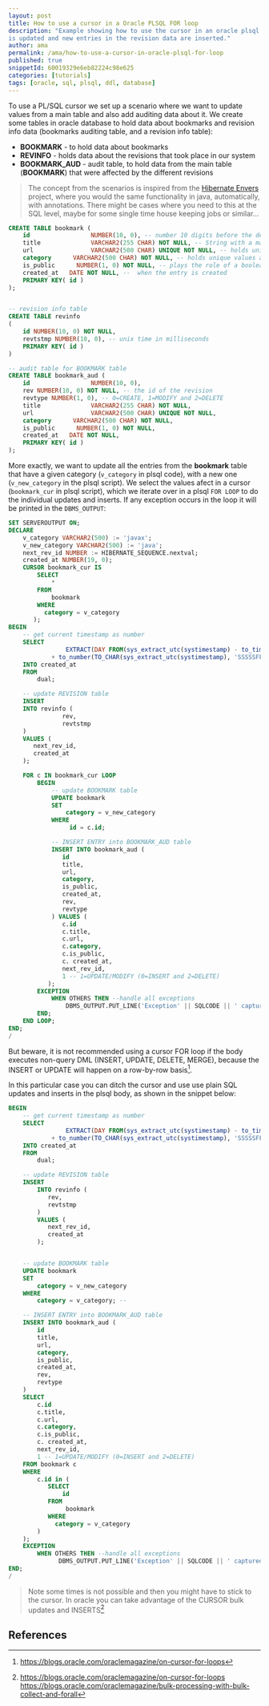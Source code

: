 ```yaml
---
layout: post
title: How to use a cursor in a Oracle PLSQL FOR loop
description: "Example showing how to use the cursor in an oracle plsql for loop. Based on a scenario where data from main table
is updated and new entries in the revision data are inserted."
author: ama
permalink: /ama/how-to-use-a-cursor-in-oracle-plsql-for-loop
published: true
snippetId: 60019329e6eb82224c98e625
categories: [tutorials]
tags: [oracle, sql, plsql, ddl, database]
---
```


To use a PL/SQL cursor we set up a scenario where we want to update values from a main table and also add auditing data about it.
 We create some tables in oracle database to hold data about bookmarks and revision info data (bookmarks auditing table, and a revision info table):
* **BOOKMARK** - to hold data about bookmarks
* **REVINFO** - holds data about the revisions that took place in our system
* **BOOKMARK_AUD** - audit table, to hold data from the main table (**BOOKMARK**) that were affected by the different revisions

> The concept from the scenarios is inspired from the [Hibernate Envers](https://hibernate.org/orm/envers/) project, where you would the same functionality
> in java, automatically, with annotations. There might be cases where you need to this at the SQL level, maybe for
> some single time house keeping jobs or similar...

```sql
CREATE TABLE bookmark (
    id                 NUMBER(10, 0), -- number 10 digits before the decimal and 0 digits after the decimal
    title              VARCHAR2(255 CHAR) NOT NULL, -- String with a maximum length of 255 charachters
    url                VARCHAR2(500 CHAR) UNIQUE NOT NULL, -- holds unique values across the table data
    category      VARCHAR2(500 CHAR) NOT NULL, -- holds unique values across the table data
    is_public      NUMBER(1, 0) NOT NULL, -- plays the role of a boolean '0'-false, '1'-true ,
    created_at   DATE NOT NULL, --  when the entry is created
    PRIMARY KEY( id )
);


-- revision info table
CREATE TABLE revinfo
(
    id NUMBER(10, 0) NOT NULL,
    revtstmp NUMBER(10, 0), -- unix time in milliseconds
    PRIMARY KEY( id )
)

-- audit table for BOOKMARK table
CREATE TABLE bookmark_aud (
    id                 NUMBER(10, 0),
    rev NUMBER(10, 0) NOT NULL, -- the id of the revision
    revtype NUMBER(1, 0), -- 0=CREATE, 1=MODIFY and 2=DELETE
    title              VARCHAR2(255 CHAR) NOT NULL,
    url                VARCHAR2(500 CHAR) UNIQUE NOT NULL,
    category      VARCHAR2(500 CHAR) NOT NULL,
    is_public      NUMBER(1, 0) NOT NULL,
    created_at   DATE NOT NULL,
    PRIMARY KEY( id )
);
```


More exactly, we want to update all the entries from the **bookmark** table that have a given category (`v_category` in plsql code),
with a new one (`v_new_category` in the plsql script). We select the values afect in a cursor (`bookmark_cur` in plsql script),
which we iterate over in a plsql `FOR LOOP` to do the individual updates and inserts. If any exception occurs in the loop
it will be printed in the `DBMS_OUTPUT`:

```sql
SET SERVEROUTPUT ON;
DECLARE
    v_category VARCHAR2(500) := 'javax';
    v_new_category VARCHAR2(500) := 'java';
    next_rev_id NUMBER := HIBERNATE_SEQUENCE.nextval;
    created_at NUMBER(19, 0);
    CURSOR bookmark_cur IS
        SELECT
            *
        FROM
            bookmark
        WHERE
          category = v_category
       );
BEGIN
    -- get current timestamp as number
    SELECT
                EXTRACT(DAY FROM(sys_extract_utc(systimestamp) - to_timestamp('1970-01-01', 'YYYY-MM-DD'))) * 86400000
            + to_number(TO_CHAR(sys_extract_utc(systimestamp), 'SSSSSFF3'))
    INTO created_at
    FROM
        dual;

    -- update REVISION table
    INSERT
    INTO revinfo (
               rev,
               revtstmp
    )
    VALUES (
       next_rev_id,
       created_at
    );

    FOR c IN bookmark_cur LOOP
        BEGIN
            -- update BOOKMARK table
            UPDATE bookmark
            SET
                category = v_new_category
            WHERE
                 id = c.id;

            -- INSERT ENTRY into BOOKMARK_AUD table
            INSERT INTO bookmark_aud (
               id
               title,
               url,
               category,
               is_public,
               created_at,
               rev,
               revtype
            ) VALUES (
               c.id
               c.title,
               c.url,
               c.category,
               c.is_public,
               c. created_at,
               next_rev_id,
               1 -- 1=UPDATE/MODIFY (0=INSERT and 2=DELETE)
           );
        EXCEPTION
            WHEN OTHERS THEN --handle all exceptions
                DBMS_OUTPUT.PUT_LINE('Exception' || SQLCODE || ' captured for bookmark with id ' || c.id);
        END;
    END LOOP;
END;
/
```

<span class="highlight-yellow">But beware, it is not recommended using a cursor FOR loop if the body executes non-query DML (INSERT, UPDATE, DELETE, MERGE),
because the INSERT or UPDATE will happen on a row-by-row basis</span>[^1].

[^1]: <https://blogs.oracle.com/oraclemagazine/on-cursor-for-loops>

In this particular case you can ditch the cursor and use use plain SQL updates and inserts in the plsql body, as shown
in the snippet below:
```sql
BEGIN
    -- get current timestamp as number
    SELECT
                EXTRACT(DAY FROM(sys_extract_utc(systimestamp) - to_timestamp('1970-01-01', 'YYYY-MM-DD'))) * 86400000
            + to_number(TO_CHAR(sys_extract_utc(systimestamp), 'SSSSSFF3'))
    INTO created_at
    FROM
        dual;

    -- update REVISION table
    INSERT
        INTO revinfo (
           rev,
           revtstmp
        )
        VALUES (
           next_rev_id,
           created_at
        );


    -- update BOOKMARK table
    UPDATE bookmark
    SET
        category = v_new_category
    WHERE
        category = v_category; --

    -- INSERT ENTRY into BOOKMARK_AUD table
    INSERT INTO bookmark_aud (
        id
        title,
        url,
        category,
        is_public,
        created_at,
        rev,
        revtype
    )
    SELECT
        c.id
        c.title,
        c.url,
        c.category,
        c.is_public,
        c. created_at,
        next_rev_id,
        1 -- 1=UPDATE/MODIFY (0=INSERT and 2=DELETE)
    FROM bookmark c
    WHERE
        c.id in (
           SELECT
               id
           FROM
                bookmark
           WHERE
             category = v_category
        )
    );
    EXCEPTION
        WHEN OTHERS THEN --handle all exceptions
              DBMS_OUTPUT.PUT_LINE('Exception' || SQLCODE || ' captured for bookmark with id ' || c.id);
END;
/
```

> Note some times is not possible and then you might have to stick to the cursor. In oracle you can take advantage
> of the CURSOR bulk updates and INSERTS[^2]

[^2]: <https://blogs.oracle.com/oraclemagazine/on-cursor-for-loops>
https://blogs.oracle.com/oraclemagazine/bulk-processing-with-bulk-collect-and-forall

## References
